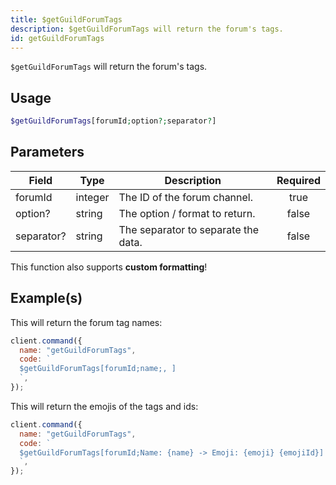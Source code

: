```yaml
---
title: $getGuildForumTags
description: $getGuildForumTags will return the forum's tags.
id: getGuildForumTags
---
```


`$getGuildForumTags` will return the forum's tags.

## Usage

```php
$getGuildForumTags[forumId;option?;separator?]
```

## Parameters

| Field      | Type    | Description                         | Required |
| ---------- | ------- | ----------------------------------- | :------: |
| forumId    | integer | The ID of the forum channel.        |   true   |
| option?    | string  | The option / format to return.      |  false   |
| separator? | string  | The separator to separate the data. |  false   |

This function also supports **custom formatting**!

## Example(s)

This will return the forum tag names:

```javascript
client.command({
  name: "getGuildForumTags",
  code: `
  $getGuildForumTags[forumId;name;, ]
  `,
});
```

This will return the emojis of the tags and ids:

```javascript
client.command({
  name: "getGuildForumTags",
  code: `
  $getGuildForumTags[forumId;Name: {name} -> Emoji: {emoji} {emojiId}]
  `,
});
```
